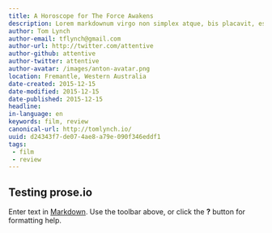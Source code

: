 ```yaml
---
title: A Horoscope for The Force Awakens
description: Lorem markdownum virgo non simplex atque, bis placavit, est frondentis aera.
author: Tom Lynch 
author-email: tflynch@gmail.com
author-url: http://twitter.com/attentive
author-github: attentive
author-twitter: attentive
author-avatar: /images/anton-avatar.png
location: Fremantle, Western Australia
date-created: 2015-12-15
date-modified: 2015-12-15
date-published: 2015-12-15
headline:
in-language: en
keywords: film, review
canonical-url: http://tomlynch.io/ 
uuid: d24343f7-de07-4ae8-a79e-090f346eddf1
tags:
 - film
 - review
---
```

## Testing prose.io

Enter text in [Markdown](http://daringfireball.net/projects/markdown/). Use the toolbar above, or click the **?** button for formatting help.
